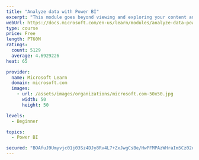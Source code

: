 ```yaml
---
title: "Analyze data with Power BI"
excerpt: "This module goes beyond viewing and exploring your content and explains how to interact with it by working with reports and dashboards to uncover and share new business insights."
webUrl: https://docs.microsoft.com/en-us/learn/modules/analyze-data-power-bi/
type: course
price: Free
length: PT60M
ratings:
  count: 5129
  average: 4.6929226
heat: 65

provider:
  name: Microsoft Learn
  domain: microsoft.com
  images:
    - url: /assets/images/organizations/microsoft.com-50x50.jpg
      width: 50
      height: 50

levels:
  - Beginner

topics:
  - Power BI

secured: "BOAfuJ9Umyvjc01j03Sz4DJy8Rv4L7+ZxJwgCsBe/HwPFMPAzWHraIm5Cz02qD67BCQ47QZ/JV61vRfiQUxdgeO3ry1HG3guqfG0FNVFBPaK9R0uVP/NeoQgOyl4H0wOiflG4aNhDQPz2A8uzEWSPoMoL62x5lZcY+7s47q2p4I85IDSkC2+/SAIFGkxu/M1tPalpll/aGpR3bJXzcIZOKBX0BZhRDcrWvgFLpE3CWMy2PiSWDjMZmW0aVvrA3sfQhjxDUA10Vmu9ykhZK7K23BcE7pDlrXNlivcd7ACSO0yU/xtYUHoe0ZDZlntdTuQ6UUQtPEQ2Xr5eV+o0Sc3wDp60t90c6QqXU5qV1HMtBpA1Sxhub/hNEHYoc23hA+G3+25uVH51I/8zyEB7dgodzWcGqTftfgHnZ/jFtNXD1w=;K3g9dp8e4gI1988TqW5Ocw=="
---
```


